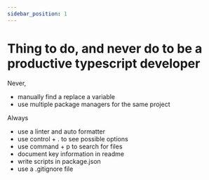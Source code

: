 ```yaml
---
sidebar_position: 1
---
```


# Thing to do, and never do to be a productive typescript developer

Never,
- manually find a replace a variable
- use multiple package managers for the same project

Always
- use a linter and auto formatter
- use control + . to see possible options
- use command + p to search for files
- document key information in readme
- write scripts in package.json
- use a .gitignore file
